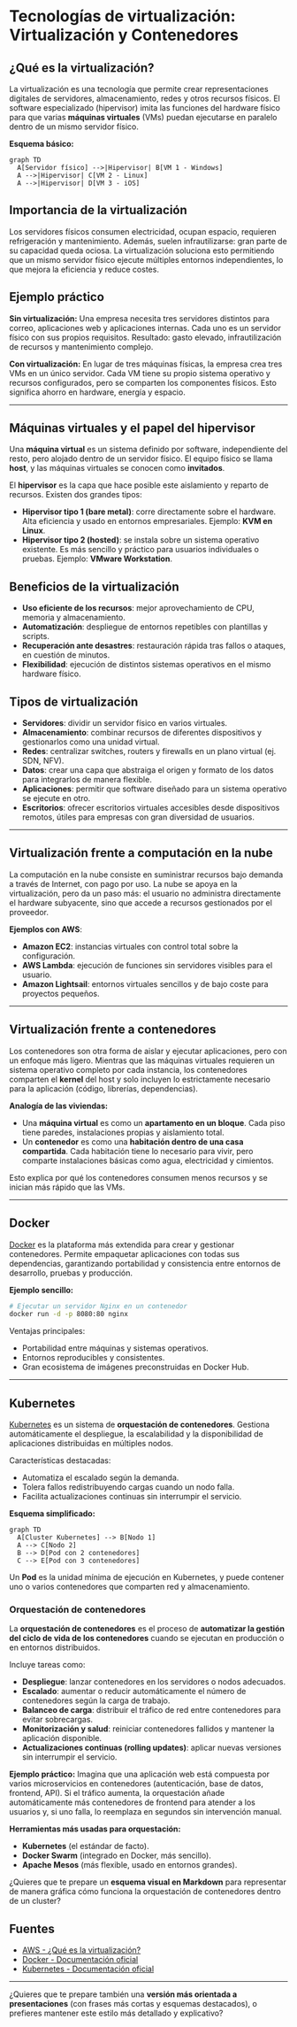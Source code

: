# Tecnologías de virtualización: Virtualización y Contenedores

## ¿Qué es la virtualización?

La virtualización es una tecnología que permite crear representaciones digitales de servidores, almacenamiento, redes y otros recursos físicos.
El software especializado (hipervisor) imita las funciones del hardware físico para que varias **máquinas virtuales** (VMs) puedan ejecutarse en paralelo dentro de un mismo servidor físico.

**Esquema básico:**

```mermaid
graph TD
  A[Servidor físico] -->|Hipervisor| B[VM 1 - Windows]
  A -->|Hipervisor| C[VM 2 - Linux]
  A -->|Hipervisor| D[VM 3 - iOS]
```

## Importancia de la virtualización

Los servidores físicos consumen electricidad, ocupan espacio, requieren refrigeración y mantenimiento. Además, suelen infrautilizarse: gran parte de su capacidad queda ociosa.
La virtualización soluciona esto permitiendo que un mismo servidor físico ejecute múltiples entornos independientes, lo que mejora la eficiencia y reduce costes.


## Ejemplo práctico

**Sin virtualización:**
Una empresa necesita tres servidores distintos para correo, aplicaciones web y aplicaciones internas. Cada uno es un servidor físico con sus propios requisitos. Resultado: gasto elevado, infrautilización de recursos y mantenimiento complejo.

**Con virtualización:**
En lugar de tres máquinas físicas, la empresa crea tres VMs en un único servidor. Cada VM tiene su propio sistema operativo y recursos configurados, pero se comparten los componentes físicos. Esto significa ahorro en hardware, energía y espacio.

---

## Máquinas virtuales y el papel del hipervisor

Una **máquina virtual** es un sistema definido por software, independiente del resto, pero alojado dentro de un servidor físico. El equipo físico se llama **host**, y las máquinas virtuales se conocen como **invitados**.

El **hipervisor** es la capa que hace posible este aislamiento y reparto de recursos.
Existen dos grandes tipos:

* **Hipervisor tipo 1 (bare metal)**: corre directamente sobre el hardware. Alta eficiencia y usado en entornos empresariales. Ejemplo: **KVM en Linux**.
* **Hipervisor tipo 2 (hosted)**: se instala sobre un sistema operativo existente. Es más sencillo y práctico para usuarios individuales o pruebas. Ejemplo: **VMware Workstation**.


## Beneficios de la virtualización

* **Uso eficiente de los recursos**: mejor aprovechamiento de CPU, memoria y almacenamiento.
* **Automatización**: despliegue de entornos repetibles con plantillas y scripts.
* **Recuperación ante desastres**: restauración rápida tras fallos o ataques, en cuestión de minutos.
* **Flexibilidad**: ejecución de distintos sistemas operativos en el mismo hardware físico.


## Tipos de virtualización

* **Servidores**: dividir un servidor físico en varios virtuales.
* **Almacenamiento**: combinar recursos de diferentes dispositivos y gestionarlos como una unidad virtual.
* **Redes**: centralizar switches, routers y firewalls en un plano virtual (ej. SDN, NFV).
* **Datos**: crear una capa que abstraiga el origen y formato de los datos para integrarlos de manera flexible.
* **Aplicaciones**: permitir que software diseñado para un sistema operativo se ejecute en otro.
* **Escritorios**: ofrecer escritorios virtuales accesibles desde dispositivos remotos, útiles para empresas con gran diversidad de usuarios.

---

## Virtualización frente a computación en la nube

La computación en la nube consiste en suministrar recursos bajo demanda a través de Internet, con pago por uso.
La nube se apoya en la virtualización, pero da un paso más: el usuario no administra directamente el hardware subyacente, sino que accede a recursos gestionados por el proveedor.

**Ejemplos con AWS**:

* **Amazon EC2**: instancias virtuales con control total sobre la configuración.
* **AWS Lambda**: ejecución de funciones sin servidores visibles para el usuario.
* **Amazon Lightsail**: entornos virtuales sencillos y de bajo coste para proyectos pequeños.

---

## Virtualización frente a contenedores

Los contenedores son otra forma de aislar y ejecutar aplicaciones, pero con un enfoque más ligero.
Mientras que las máquinas virtuales requieren un sistema operativo completo por cada instancia, los contenedores comparten el **kernel** del host y solo incluyen lo estrictamente necesario para la aplicación (código, librerías, dependencias).

**Analogía de las viviendas:**

* Una **máquina virtual** es como un **apartamento en un bloque**. Cada piso tiene paredes, instalaciones propias y aislamiento total.
* Un **contenedor** es como una **habitación dentro de una casa compartida**. Cada habitación tiene lo necesario para vivir, pero comparte instalaciones básicas como agua, electricidad y cimientos.

Esto explica por qué los contenedores consumen menos recursos y se inician más rápido que las VMs.

---

## Docker

[Docker](https://www.docker.com/) es la plataforma más extendida para crear y gestionar contenedores.
Permite empaquetar aplicaciones con todas sus dependencias, garantizando portabilidad y consistencia entre entornos de desarrollo, pruebas y producción.

**Ejemplo sencillo:**

```bash
# Ejecutar un servidor Nginx en un contenedor
docker run -d -p 8080:80 nginx
```

Ventajas principales:

* Portabilidad entre máquinas y sistemas operativos.
* Entornos reproducibles y consistentes.
* Gran ecosistema de imágenes preconstruidas en Docker Hub.

---

## Kubernetes

[Kubernetes](https://kubernetes.io/) es un sistema de **orquestación de contenedores**.
Gestiona automáticamente el despliegue, la escalabilidad y la disponibilidad de aplicaciones distribuidas en múltiples nodos.

Características destacadas:

* Automatiza el escalado según la demanda.
* Tolera fallos redistribuyendo cargas cuando un nodo falla.
* Facilita actualizaciones continuas sin interrumpir el servicio.

**Esquema simplificado:**

```mermaid
graph TD
  A[Cluster Kubernetes] --> B[Nodo 1]
  A --> C[Nodo 2]
  B --> D[Pod con 2 contenedores]
  C --> E[Pod con 3 contenedores]
```

Un **Pod** es la unidad mínima de ejecución en Kubernetes, y puede contener uno o varios contenedores que comparten red y almacenamiento.

### Orquestación de contenedores

La **orquestación de contenedores** es el proceso de **automatizar la gestión del ciclo de vida de los contenedores** cuando se ejecutan en producción o en entornos distribuidos.

Incluye tareas como:

* **Despliegue**: lanzar contenedores en los servidores o nodos adecuados.
* **Escalado**: aumentar o reducir automáticamente el número de contenedores según la carga de trabajo.
* **Balanceo de carga**: distribuir el tráfico de red entre contenedores para evitar sobrecargas.
* **Monitorización y salud**: reiniciar contenedores fallidos y mantener la aplicación disponible.
* **Actualizaciones continuas (rolling updates)**: aplicar nuevas versiones sin interrumpir el servicio.

**Ejemplo práctico:**
Imagina que una aplicación web está compuesta por varios microservicios en contenedores (autenticación, base de datos, frontend, API). Si el tráfico aumenta, la orquestación añade automáticamente más contenedores de frontend para atender a los usuarios y, si uno falla, lo reemplaza en segundos sin intervención manual.

**Herramientas más usadas para orquestación:**

* **Kubernetes** (el estándar de facto).
* **Docker Swarm** (integrado en Docker, más sencillo).
* **Apache Mesos** (más flexible, usado en entornos grandes).

¿Quieres que te prepare un **esquema visual en Markdown** para representar de manera gráfica cómo funciona la orquestación de contenedores dentro de un cluster?


## Fuentes

* [AWS - ¿Qué es la virtualización?](https://aws.amazon.com/es/what-is/virtualization/)
* [Docker - Documentación oficial](https://docs.docker.com/)
* [Kubernetes - Documentación oficial](https://kubernetes.io/docs/home/)

---

¿Quieres que te prepare también una **versión más orientada a presentaciones** (con frases más cortas y esquemas destacados), o prefieres mantener este estilo más detallado y explicativo?
